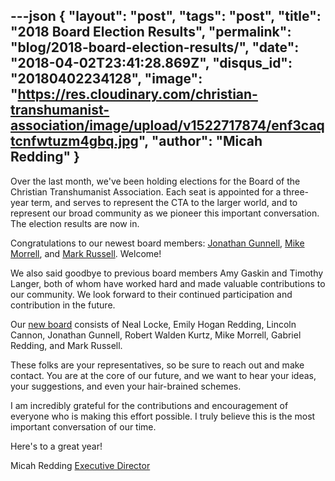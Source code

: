 ---json
{
	"layout": "post",
	"tags": "post",
    "title": "2018 Board Election Results",
    "permalink": "blog/2018-board-election-results/",
    "date": "2018-04-02T23:41:28.869Z",
    "disqus_id": "20180402234128",
    "image":  "https://res.cloudinary.com/christian-transhumanist-association/image/upload/v1522717874/enf3caqtcnfwtuzm4gbq.jpg",
    "author": "Micah Redding"
}
---
Over the last month, we've been holding elections for the Board of the Christian Transhumanist Association. Each seat is appointed for a three-year term, and serves to represent the CTA to the larger world, and to represent our broad community as we pioneer this important conversation. The election results are now in.

Congratulations to our newest board members: [Jonathan Gunnell](//www.christiantranshumanism.org/users/283), [Mike Morrell](//www.christiantranshumanism.org/users/290), and [Mark Russell](//www.christiantranshumanism.org/users/6). Welcome!

We also said goodbye to previous board members Amy Gaskin and Timothy Langer, both of whom have worked hard and made valuable contributions to our community. We look forward to their continued participation and contribution in the future.

Our [new board](//www.christiantranshumanism.org/board) consists of Neal Locke, Emily Hogan Redding, Lincoln Cannon, Jonathan Gunnell, Robert Walden Kurtz, Mike Morrell, Gabriel Redding, and Mark Russell.

These folks are your representatives, so be sure to reach out and make contact. You are at the core of our future, and we want to hear your ideas, your suggestions, and even your hair-brained schemes.

I am incredibly grateful for the contributions and encouragement of everyone who is making this effort possible. I truly believe this is the most important conversation of our time.

Here's to a great year!


Micah Redding
[Executive Director](/executive-director)
